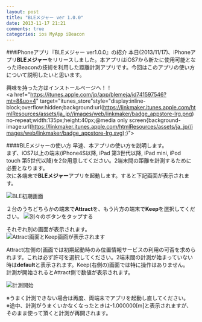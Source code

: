 ```yaml
---
layout: post
title: "BLEメジャー ver 1.0.0"
date: 2013-11-17 21:21
comments: true
categories: ios MyApp iBeacon
---
```


###iPhoneアプリ『BLEメジャー ver1.0.0』の紹介
本日(2013/11/17)、iPhoneアプリ**BLEメジャー**をリリースしました。本アプリはiOS7から新たに使用可能となったiBeaconの技術を利用した距離計測アプリです。今回はこのアプリの使い方について説明したいと思います。

興味を持った方はインストールページヘ！！  
<a href="https://itunes.apple.com/jp/app/blemeja/id741597546?mt=8&uo=4" target="itunes_store"style="display:inline-block;overflow:hidden;background:url(https://linkmaker.itunes.apple.com/htmlResources/assets/ja_jp//images/web/linkmaker/badge_appstore-lrg.png) no-repeat;width:135px;height:40px;@media only screen{background-image:url(https://linkmaker.itunes.apple.com/htmlResources/assets/ja_jp//images/web/linkmaker/badge_appstore-lrg.svg);}"></a>

<!--more-->

####BLEメジャーの使い方
早速、本アプリの使い方を説明します。  
まず、iOS7以上の端末(iPhone4S以降, iPad 第3世代以降, iPad mini, iPod touch 第5世代以降)を2台用意してください。2端末間の距離を計測するために必要となります。  
次に各端末で**BLEメジャー**アプリを起動します。すると下記画面が表示されます。  

![BLE初期画面](/images/ble_measure1.PNG)  

２台のうちどちらかの端末で**Attract**を、もう片方の端末で**Keep**を選択してください。
![別々のボタンをタップする](/images/ble_measure2.png)  

それぞれ別の画面が表示されます。  
![Attract画面とKeep画面が表示されます](/images/ble_measure3.png)  

Attract(左側の)画面では初期起動時のみ位置情報サービスの利用の可否を求められます。これは必ず許可を選択してください。2端末間の計測が始まっていない時は**default**と表示されます。Keep(右側の)画面では特に操作はありません。  
計測が開始されるとAttract側で数値が表示されます。  

![計測開始](/images/ble_measure4.PNG)  

※うまく計測できない場合は再度、両端末でアプリを起動し直してください。  
※途中、計測がうまくいかなくなったときは-1.000000[m]と表示されますが、そのまま使って頂くと計測が再開されます。

